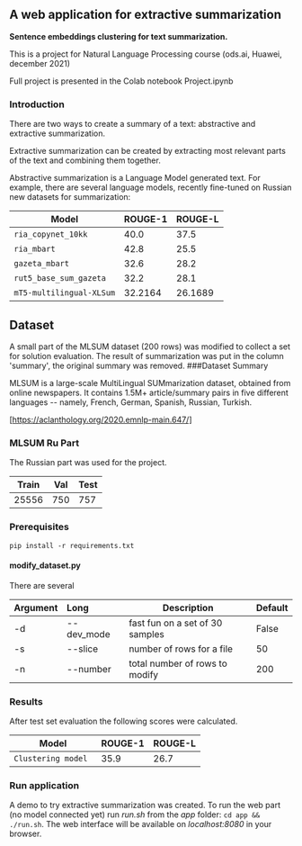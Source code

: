 ## A web application for extractive summarization 


**Sentence embeddings clustering for text summarization.**

This is a project for Natural Language Processing course (ods.ai, Huawei, december 2021)

Full project is presented in the Colab notebook Project.ipynb

### Introduction

There are two ways to create a summary of a text: abstractive and extractive summarization. 

Extractive summarization can be created by extracting most relevant parts of the text and combining them together.

Abstractive summarization is a Language Model generated text. For example, there are several language models, recently fine-tuned on Russian new datasets for summarization:

Model | ROUGE-1 | ROUGE-L
---|---|---
`ria_copynet_10kk ` | 40.0 | 37.5
`ria_mbart` | 42.8 | 25.5
`gazeta_mbart` | 32.6 | 28.2
`rut5_base_sum_gazeta` | 32.2 | 28.1
`mT5-multilingual-XLSum` | 32.2164 | 26.1689


## Dataset

A small part of the MLSUM dataset (200 rows) was modified to collect a set for solution evaluation. The result of summarization was put in the column 'summary', the original summary was removed.
###Dataset Summary

MLSUM is a large-scale MultiLingual SUMmarization dataset, obtained from online newspapers. 
It contains 1.5M+ article/summary pairs in five different languages -- namely, French, German, Spanish, Russian, Turkish. 

[https://aclanthology.org/2020.emnlp-main.647/]


### MLSUM Ru Part

The Russian part was used for the project.

Train | Val | Test
---|---|---
25556  | 750 | 757



### Prerequisites
```
pip install -r requirements.txt
```
#### modify_dataset.py

There are several 

| Argument | Long   |    Description                 | Default
|:----|:------------|-------------------------------|------------------
| -d   | --dev_mode | fast fun on a set of 30 samples | False
| -s   | --slice| number of rows for a file | 50
| -n   | --number | total number of rows to modify | 200


### Results

After test set evaluation the following scores were calculated.

Model | ROUGE-1 | ROUGE-L
---|---|---
`Clustering model ` | 35.9 | 26.7



### Run application

A demo to try extractive summarization was created. 
To run the web part (no model connected yet) run *run.sh* from the *app* folder: `cd app && ./run.sh`. 
 The web interface will be available on *localhost:8080* in your browser.
